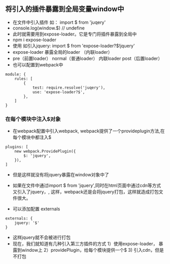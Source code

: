 
## 将引入的插件暴露到全局变量window中
- 在文件中引入插件 如： import $ from 'juqery'
- console.log(window.$)  // undefine
- 此时就需要用到expose-loader。它是专门将插件暴露到全局中
- npm i expose-loader
- 使用 如引入jquery: import $ from 'expose-loader?$!jquery'
- expose-loader 暴露全局的loader （内联loader）
- pre（前置loader） normal（普通loader） 内联loader  post（后置loader）
- 也可以配置到webpack中
```
module: {
    rules: [
        {
            test: require.resolve('juqery'),
            use: 'expose-loader?$',
        },
    ]
}
```

### 在每个模块中注入$对象

- 在webpack配置中引入webpack, webpack提供了一个provideplugin方法,在每个模块中都注入$
```
plugins: [
    new webpack.ProvidePlugin({
        $: 'jquery',
    }),
]
```
- 但是这样就没有将jquery暴露在window对象中了

- 如果在文件中通过import $ from 'jquery',同时在html页面中通过cdn等方式又引入了jquery，<script src='https://code.jquery.com/jquery-3.3.1.min.js'></script>, 这样，webpack还是会将jquery打包，这样就造成打包文件很大。
- 可以添加配置 externals
```
externals: {
    jquery: '$'
}
```
- 这样jquery就不会被进行打包
- 现在，我们就知道有几种引入第三方插件的方式
   1）使用expose-loader， 暴露到window上
   2）providePlugin，给每个模块提供一个$
   3) 引入cdn，但是不打包




